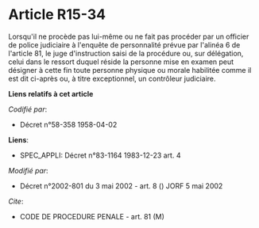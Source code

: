 # Article R15-34

Lorsqu'il ne procède pas lui-même ou ne fait pas procéder par un officier de police judiciaire à l'enquête de personnalité
prévue par l'alinéa 6 de l'article 81, le juge d'instruction saisi de la procédure ou, sur délégation, celui dans le ressort
duquel réside la personne mise en examen peut désigner à cette fin toute personne physique ou morale habilitée comme il est
dit ci-après ou, à titre exceptionnel, un contrôleur judiciaire.

**Liens relatifs à cet article**

_Codifié par_:

  - Décret n°58-358 1958-04-02

**Liens**:

  - SPEC_APPLI: Décret n°83-1164 1983-12-23 art. 4

_Modifié par_:

  - Décret n°2002-801 du 3 mai 2002 - art. 8 () JORF 5 mai 2002

_Cite_:

  - CODE DE PROCEDURE PENALE - art. 81 (M)
